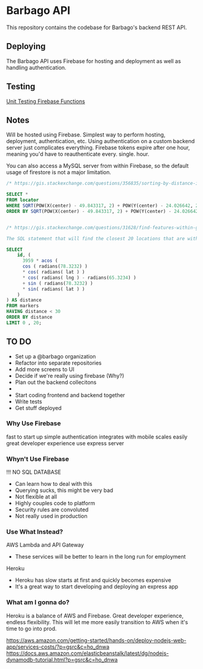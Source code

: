 # Barbago API

This repository contains the codebase for Barbago's backend REST API.

## Deploying

The Barbago API uses Firebase for hosting and deployment as well as handling authentication.

## Testing

[Unit Testing Firebase Functions](https://firebase.google.com/docs/functions/unit-testing)


## Notes

Will be hosted using Firebase. Simplest way to perform hosting, deployment, authentication, etc. Using authentication on a custom backend server just complicates everything. Firebase tokens expire after one hour, meaning you'd have to reauthenticate every. single. hour.

You can also access a MySQL server from within Firebase, so the default usage of firestore is not a major limitation.



```SQL
/* https://gis.stackexchange.com/questions/356835/sorting-by-distance-in-mysql */

SELECT *
FROM locator
WHERE SQRT(POW(X(center) - 49.843317, 2) + POW(Y(center) - 24.026642, 2)) * 100 < radius
ORDER BY SQRT(POW(X(center) - 49.843317, 2) + POW(Y(center) - 24.026642, 2)) * 100


/* https://gis.stackexchange.com/questions/31628/find-features-within-given-coordinates-and-distance-using-mysql/356830#356830

The SQL statement that will find the closest 20 locations that are within a radius of 30 miles to the 78.3232, 65.3234 coordinate. It calculates the distance based on the latitude/longitude of that row and the target latitude/longitude, and then asks for only rows where the distance value is less than 30 miles, orders the whole query by distance, and limits it to 20 results. To search by kilometers instead of miles, replace 3959 with 6371. */

SELECT
    id, (
      3959 * acos (
      cos ( radians(78.3232) )
      * cos( radians( lat ) )
      * cos( radians( lng ) - radians(65.3234) )
      + sin ( radians(78.3232) )
      * sin( radians( lat ) )
    )
) AS distance
FROM markers
HAVING distance < 30
ORDER BY distance
LIMIT 0 , 20;

```

## TO DO

- Set up a @barbago organization
- Refactor into separate repositories
- Add more screens to UI
- Decide if we're really using firebase (Why?)
- Plan out the backend collecitons
-
- Start coding frontend and backend together
- Write tests
- Get stuff deployed

### Why Use Firebase

fast to start up
simple authentication
integrates with mobile
scales easily
great developer experience
use express server

### Whyn't Use Firebase

!!! NO SQL DATABASE

- Can learn how to deal with this
- Querying sucks, this might be very bad
- Not flexible at all
- Highly couples code to platform
- Security rules are convoluted
- Not really used in production


### Use What Instead?

AWS Lambda and API Gateway
- These services will be better to learn in the long run for employment

Heroku
- Heroku has slow starts at first and quickly becomes expensive
- It's a great way to start developing and deploying an express app

### What am I gonna do?

Heroku is a balance of AWS and Firebase. Great developer experience, endless flexibility. This will let me more easily transition to AWS when it's time to go into prod.

https://aws.amazon.com/getting-started/hands-on/deploy-nodejs-web-app/services-costs/?p=gsrc&c=ho_dnwa
https://docs.aws.amazon.com/elasticbeanstalk/latest/dg/nodejs-dynamodb-tutorial.html?p=gsrc&c=ho_dnwa

